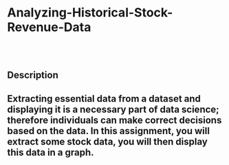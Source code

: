 # Analyzing-Historical-Stock-Revenue-Data
<br><br>
<h2> Description <h2>
<p>Extracting essential data from a dataset and displaying it is a necessary part of data science; therefore individuals can make correct decisions based on the data. In this assignment, you will extract some stock data, you will then display this data in a graph.<p>
